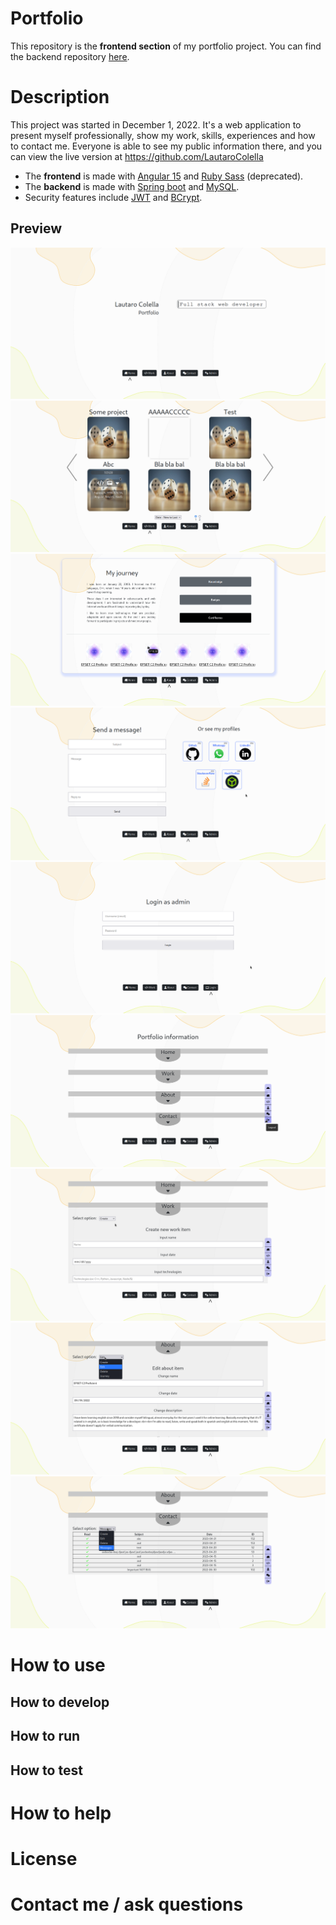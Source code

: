 # Portfolio

This repository is the **frontend section** of my portfolio project. You can find the backend repository [here](https://github.com/LautaroColella/YP_PortfolioBackend/).

# Description

This project was started in December 1, 2022. It's a web application to present myself professionally, show my work, skills, experiences and how to contact me.
Everyone is able to see my public information there, and you can view the live version at https://github.com/LautaroColella

- The **frontend** is made with [Angular 15](https://angular.io/guide/update-to-version-15#new-features-in-angular-v15) and [Ruby Sass](https://sass-lang.com/ruby-sass) (deprecated).
- The **backend** is made with [Spring boot](https://spring.io/) and [MySQL](https://www.mysql.com/).
- Security features include [JWT](https://jwt.io/) and [BCrypt](https://en.wikipedia.org/wiki/Bcrypt).

## Preview

![Screenshoot of the project's home page](/docs/images/home.png)
![Screenshoot of the project's work page](/docs/images/work.png)
![Screenshoot of the project's about page](/docs/images/about.png)
![Screenshoot of the project's contact page](/docs/images/contact.png)
![Screenshoot of the project's login page](/docs/images/login.png)
![Screenshoot of the project's admin page](/docs/images/admin.png)
![Screenshoot of the project's admin page 2](/docs/images/admin-2.png)
![Screenshoot of the project's admin page 3](/docs/images/admin-3.png)
![Screenshoot of the project's admin page 4](/docs/images/admin-4.png)

# How to use
## How to develop
## How to run
## How to test

# How to help

# License

# Contact me / ask questions
